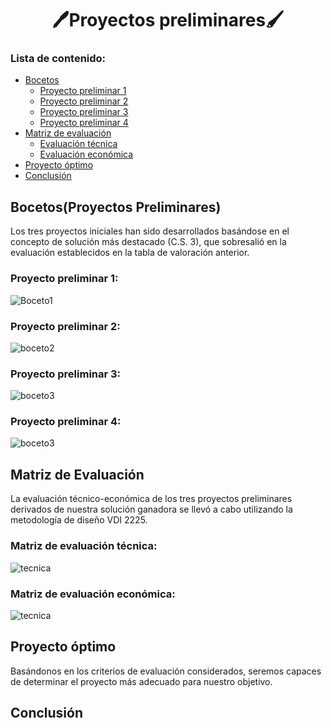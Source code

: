 <h1 align="center">🖊Proyectos preliminares🖌</h1>

### Lista de contenido:
* [Bocetos](#bocetosproyectos-preliminares)
  * [Proyecto preliminar 1](#proyecto-preliminar-1)
  * [Proyecto preliminar 2](#proyecto-preliminar-2)
  * [Proyecto preliminar 3](#proyecto-preliminar-3)
  * [Proyecto preliminar 4](#proyecto-preliminar-4)
* [Matriz de evaluación](#matriz-de-evaluación)
    * [Evaluación técnica](#matriz-de-evaluación-técnica)
    * [Evaluación económica](#matriz-de-evaluación-económica)
* [Proyecto óptimo](#proyecto-óptimo) 
* [Conclusión](#conclusión)   

## Bocetos(Proyectos Preliminares)
Los tres proyectos iniciales han sido desarrollados basándose en el concepto de solución más destacado (C.S. 3), que sobresalió en la evaluación establecidos en la tabla de valoración anterior.
### Proyecto preliminar 1:
![Boceto1](../../../Imagenes/img_hito1/boceto1.png)
### Proyecto preliminar 2:
![boceto2](../../../Imagenes/img_hito1/boceto2.png)
### Proyecto preliminar 3:
![boceto3](../../../Imagenes/img_hito1/boceto3.png)
### Proyecto preliminar 4:
![boceto3](../../../Imagenes/img_hito1/boceto4.png)

## Matriz de Evaluación
La evaluación técnico-económica de los tres proyectos preliminares derivados de nuestra solución ganadora se llevó a cabo utilizando la metodología de diseño VDI 2225.
### Matriz de evaluación técnica:
![tecnica](../../../Imagenes/img_hito1/tecnico.png)
### Matriz de evaluación económica:
![tecnica](../../../Imagenes/img_hito1/manreni.png)
## Proyecto óptimo
 Basándonos en los criterios de evaluación considerados, seremos capaces de determinar el proyecto más adecuado para nuestro objetivo.
## Conclusión